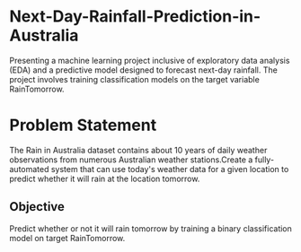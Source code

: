# Next-Day-Rainfall-Prediction-in-Australia
Presenting a machine learning project inclusive of exploratory data analysis (EDA) and a predictive model designed to forecast next-day rainfall. The project involves training classification models on the target variable RainTomorrow.

# Problem Statement
The Rain in Australia dataset contains about 10 years of daily weather observations from numerous Australian weather stations.Create a fully-automated system that can use today's weather data for a given location to predict whether it will rain at the location tomorrow.

## Objective
Predict whether or not it will rain tomorrow by training a binary classification model on target RainTomorrow.


